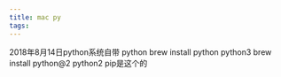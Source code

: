 ```yaml
---
title: mac py
tags:
---
```

2018年8月14日python系统自带 python
brew install python python3
brew install python@2 python2 
pip是这个的
